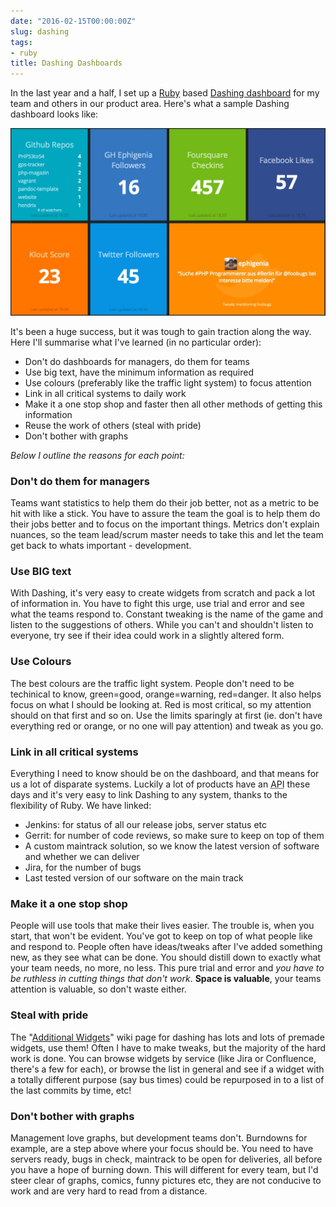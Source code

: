 ```yaml
---
date: "2016-02-15T00:00:00Z"
slug: dashing
tags:
- ruby
title: Dashing Dashboards
---
```


In the last year and a half, I set up a [Ruby](http://ruby.org) based [Dashing dashboard](http://dashing.io) for my team and others in our product area. Here's what a sample Dashing dashboard looks like: 

![Dashing Sample Dashboard](/img/16/dashing.jpg)

It's been a huge success, but it was tough to gain traction along the way. Here I'll summarise what I've learned (in no particular order):

* Don't do dashboards for managers, do them for teams
* Use big text, have the minimum information as required
* Use colours (preferably like the traffic light system) to focus attention
* Link in all critical systems to daily work
* Make it a one stop shop and faster then all other methods of getting this
  information
* Reuse the work of others (steal with pride)
* Don't bother with graphs

_Below I outline the reasons for each point:_

### Don't do them for managers
Teams want statistics to help them do their job better, not as a metric to be hit with like a stick. You have to assure the team the goal is to help them do their jobs better and to focus on the important things. Metrics don't explain nuances, so the team lead/scrum master needs to take this and let the team get back to whats important - development.

### Use BIG text
With Dashing, it's very easy to create widgets from scratch and pack a lot of information in. You have to fight this urge, use trial and error and see what the teams respond to. Constant tweaking is the name of the game and listen to the suggestions of others. While you can't and shouldn't listen to everyone, try see if their idea could work in a slightly altered form. 

### Use Colours
The best colours are the traffic light system. People don't need to be techinical to know, green=good, orange=warning, red=danger. It also helps focus on what I should be looking at. Red is most critical, so my attention should on that first and so on. Use the limits sparingly at first (ie. don't have everything red or orange, or no one will pay attention) and tweak as you go.

### Link in all critical systems
Everything I need to know should be on the dashboard, and that means for us a lot of disparate systems. Luckily a lot of products have an <abbr title="Application Programming Interface">API</abbr> these days and it's very easy to link Dashing to any system, thanks to the flexibility of Ruby. We have linked:

* Jenkins: for status of all our release jobs, server status etc
* Gerrit: for number of code reviews, so make sure to keep on top of them
* A custom maintrack solution, so we know the latest version of software and
  whether we can deliver
* Jira, for the number of bugs
* Last tested version of our software on the main track

### Make it a one stop shop
People will use tools that make their lives easier. The trouble is, when you
start, that won't be evident. You've got to keep on top of what people like and respond to. People often have ideas/tweaks after I've added something new, as they see what can be done. You should distill down to exactly what your team needs, no more, no less. This pure trial and error and _you have to be ruthless in cutting things that don't work_. **Space is valuable**, your teams attention is valuable, so don't waste either.

### Steal with pride
The "[Additional Widgets](https://github.com/Shopify/dashing/wiki/Additional-Widgets)" wiki page for dashing has lots and lots of premade widgets, use them! Often I have to make tweaks, but the majority of the hard work is done. You can browse widgets by service (like Jira or Confluence, there's a few for each), or browse the list in general and see if a widget with a totally different purpose (say bus times) could be repurposed in to a list of the last commits by time, etc!

### Don't bother with graphs
Management love graphs, but development teams don't. Burndowns for example, are a step above where your focus should be. You need to have servers ready, bugs in check, maintrack to be open for deliveries, all before you have a hope of burning down. This will different for every team, but I'd steer clear of graphs, comics, funny pictures etc, they are not conducive to work and are very hard to read from a distance.